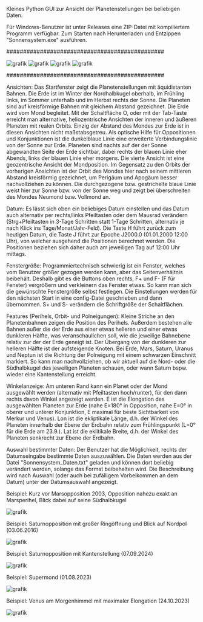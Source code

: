 
Kleines Python GUI zur Ansicht der Planetenstellungen bei beliebigen Daten.

Für Windows-Benutzer ist unter Releases eine ZIP-Datei mit kompiliertem Programm verfügbar. Zum Starten nach Herunterladen und Entzippen "Sonnensystem.exe" ausführen.

###############################################

![grafik](https://user-images.githubusercontent.com/98178269/210569379-362148c9-2703-4154-9f00-a72964684468.png)
![grafik](https://user-images.githubusercontent.com/98178269/210569401-2f97c7b2-51c4-43d4-b802-c6ac27787071.png)
![grafik](https://user-images.githubusercontent.com/98178269/210569415-c91bf66c-3ddd-4b6d-9c1a-274ada5952b5.png)
![grafik](https://user-images.githubusercontent.com/98178269/210569427-00bf9f89-40ab-4032-94a7-72653927ffee.png)

###############################################

Ansichten: Das Startfenster zeigt die Planetenstellungen mit äquidistanten Bahnen. Die Erde ist im Winter der Nordhalbkugel oberhalb, im Frühling links, im Sommer unterhalb und im Herbst rechts der Sonne. Die Planeten sind auf kreisförmige Bahnen mit gleichem Abstand gezeichnet. Die Erde wird vom Mond begleitet. Mit der Schaltfläche O, oder mit der Tab-Taste erreicht man alternative, heliozentrische Ansichten der inneren und äußeren Planeten mit realen Orbits. Einzig der Abstand des Mondes zur Erde ist in diesen Ansichten nicht maßstabsgetreu. Als optische Hilfe für Oppositionen und Konjunktionen ist die dunkelblaue Linie eine erweiterte Verbindungslinie von der Sonne zur Erde. Planeten sind nachts auf der der Sonne abgewandten Seite der Erde sichtbar, dabei rechts der blauen Linie eher Abends, links der blauen Linie eher morgens. Die vierte Ansicht ist eine geozentrische Ansicht der Mondposition. Im Gegensatz zu den Orbits der vorherigen Ansichten ist der Orbit des Mondes hier nach seinem mittleren Abstand kreisförmig gezeichnet, um Perigäum und Apogäum besser nachvollziehen zu können. Die durchgezogene bzw. gestrichelte blaue Linie weist hier zur Sonne bzw. von der Sonne weg und zeigt bei überschreiten des Mondes Neumond bzw. Vollmond an.

Datum: Es lässt sich oben ein beliebiges Datum einstellen und das Datum auch alternativ per rechts/links Pfeiltasten oder dem Mausrad verändern (Strg+Pfeiltasten in 3-Tage Schritten statt 1-Tage Schritten, alternativ je nach Klick ins Tage/Monat/Jahr-Feld). Die Taste H führt zurück zum heutigen Datum, die Taste J führt zur Epoche J2000.0 (01.01.2000 12:00 Uhr), von welcher ausgehend die Positionen berechnet werden. Die Positionen beziehen sich daher auch am jeweiligen Tag auf 12:00 Uhr mittags.

Fenstergröße: Programmiertechnisch schwierig ist ein Fenster, welches vom Benutzer größer gezogen werden kann, aber das Seitenverhältnis beibehält. Deshalb gibt es die Buttons oben rechts, F+ und F- (F für Fenster) vergrößern und verkleinern das Fenster etwas. So kann man sich die gewünschte Fenstergröße selbst festlegen. Die Einstellungen werden für den nächsten Start in eine config-Datei geschrieben und dann übernommen. S+ und S- verändern die Schriftgröße der Schaltflächen.

Features (Perihels, Orbit- und Polneigungen): Kleine Striche an den Planetenbahnen zeigen die Position des Perihels. Außerdem bestehen alle Bahnen außer die der Erde aus einer etwas helleren und einer etwas dunkleren Hälfte, was veranschaulichen soll, wie die jeweilige Bahnebene relativ zur der der Erde geneigt ist. Der Übergang von der dunkleren zur helleren Hälfte ist der aufsteigende Knoten. Bei Erde, Mars, Saturn, Uranus und Neptun ist die Richtung der Polneigung mit einem schwarzen Einschnitt markiert. So kann man nachvollziehen, ob wir aktuell auf die Nord- oder die Südhalbkugel des jeweiligen Planeten schauen, oder wann Saturn bspw. wieder eine Kantenstellung erreicht.

Winkelanzeige: Am unteren Rand kann ein Planet oder der Mond ausgewählt werden (alternativ mit Pfeiltasten hoch/runter), für den dann rechts davon Winkel angezeigt werden. E ist die Elongation des ausgewählten Planeten zur Erde (nahe E=180° in Opposition, nahe E=0° in oberer und unterer Konjunktion, E maximal für beste Sichtbarkeit von Merkur und Venus). Lon ist die ekliptikale Länge, d.h. der Winkel des Planeten innerhalb der Ebene der Erdbahn relativ zum Frühlingspunkt (L=0° für die Erde am 23.9.). Lat ist die eklitikale Breite, d.h. der Winkel des Planeten senkrecht zur Ebene der Erdbahn.

Auswahl bestimmter Daten: Der Benutzer hat die Möglichkeit, rechts der Datumseingabe bestimmte Daten auszuwählen. Die Daten werden aus der Datei "Sonnensystem_Daten.txt" geladen und können dort beliebig verändert werden, solange das Format beibehalten wird. Die Beschreibung wird nach Auswahl (oder auch bei zufälligem Vorbeikommen an dem Datum) unter der Datumsauswahl angezeigt.

Beispiel: Kurz vor Marsopposition 2003, Opposition nahezu exakt an Marsperihel, Blick dabei auf seine Südhalbkugel

![grafik](https://user-images.githubusercontent.com/98178269/210571597-e673d2cb-22b7-418c-bcc7-a22cd111d2df.png)

Beispiel: Saturnopposition mit großer Ringöffnung und Blick auf Nordpol (03.06.2016)

![grafik](https://user-images.githubusercontent.com/98178269/210572642-2b7ffc66-3dd3-45d5-bb28-ca6644b06e3e.png)

Beispiel: Saturnopposition mit Kantenstellung (07.09.2024)

![grafik](https://user-images.githubusercontent.com/98178269/210572862-f6f75aae-6d1d-4e07-8814-fed618541e6a.png)

Beispiel: Supermond (01.08.2023)

![grafik](https://user-images.githubusercontent.com/98178269/210573619-6b247b82-38fb-4899-ad93-4efb888aa01c.png)

Beispiel: Venus am Morgenhimmel mit maximaler Elongation (24.10.2023)

![grafik](https://user-images.githubusercontent.com/98178269/210573980-ad0f45a0-c48c-4fad-ae54-0eede8cf99e1.png)


